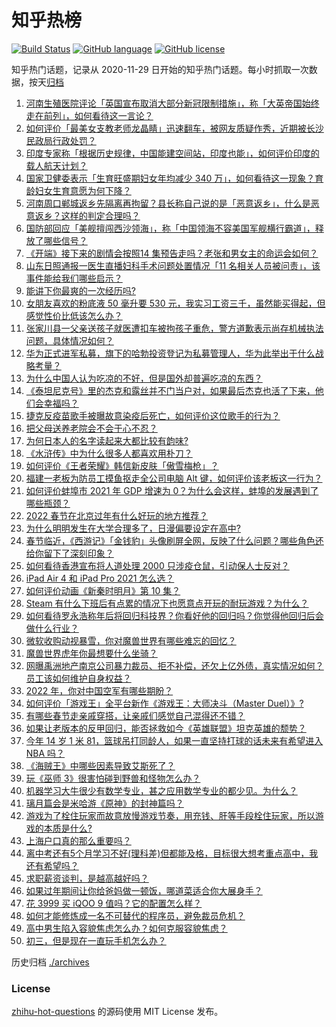 # 知乎热榜
[![Build Status](https://github.com/ToWeLong/zhihu-hot-questions/workflows/CI/badge.svg)](https://github.com/ToWeLong/zhihu-hot-questions/actions)
[![GitHub language](https://img.shields.io/badge/language-golang-orange.svg)](https://golang.org/)
[![GitHub license](https://img.shields.io/github/license/ToWeLong/zhihu-hot-questions)](https://github.com/ToWeLong/zhihu-hot-questions/blob/main/LICENSE)

知乎热门话题，记录从 2020-11-29 日开始的知乎热门话题。每小时抓取一次数据，按天[归档](./archives)

<!-- BEGIN -->

1. [河南生殖医院评论「英国宣布取消大部分新冠限制措施」，称「大英帝国始终走在前列」，如何看待这一言论？](https://www.zhihu.com/question/512518774)
1. [如何评价「最美女支教老师龙晶睛」迅速翻车，被网友质疑作秀，近期被长沙民政局行政处罚？](https://www.zhihu.com/question/512353600)
1. [印度专家称「根据历史规律，中国能建空间站，印度也能」，如何评价印度的载人航天计划？](https://www.zhihu.com/question/512536704)
1. [国家卫健委表示「生育旺盛期妇女年均减少 340 万」，如何看待这一现象？育龄妇女生育意愿为何下降？](https://www.zhihu.com/question/512457041)
1. [河南周口郸城返乡先隔离再拘留？县长称自己说的是「恶意返乡」，什么是恶意返乡？这样的判定合理吗？](https://www.zhihu.com/question/512642024)
1. [国防部回应「美舰擅闯西沙领海」，称「中国领海不容美国军舰横行霸道」，释放了哪些信号？](https://www.zhihu.com/question/512483040)
1. [《开端》接下来的剧情会按照14 集预告走吗？老张和男女主的命运会如何？](https://www.zhihu.com/question/512393102)
1. [山东日照通报一医生直播妇科手术问题处置情况「11 名相关人员被问责」，该事件能给我们哪些启示？](https://www.zhihu.com/question/512615960)
1. [能讲下你最爽的一次经历吗?](https://www.zhihu.com/question/383722225)
1. [女朋友喜欢的粉底液 50 毫升要 530 元，我实习工资三千，虽然能买得起，但感觉性价比低该怎么办？](https://www.zhihu.com/question/511239593)
1. [张家川县一父亲送孩子就医遭扣车被拘孩子重危，警方道歉表示尚存机械执法问题，具体情况如何？](https://www.zhihu.com/question/512452176)
1. [华为正式进军私募，旗下的哈勃投资登记为私募管理人，华为此举出于什么战略考量？](https://www.zhihu.com/question/512366218)
1. [为什么中国人认为吃凉的不好，但是国外却普遍吃凉的东西？](https://www.zhihu.com/question/492537225)
1. [《泰坦尼克号》里的杰克和露丝并不门当户对，如果最后杰克也活了下来，他们会幸福吗？](https://www.zhihu.com/question/281328873)
1. [捷克反疫苗歌手被曝故意染疫后死亡，如何评价这位歌手的行为？](https://www.zhihu.com/question/512481063)
1. [把父母送养老院会不会于心不忍？](https://www.zhihu.com/question/450689000)
1. [为何日本人的名字读起来大都比较有韵味?](https://www.zhihu.com/question/20268740)
1. [《水浒传》中为什么很多人都喜欢用朴刀？](https://www.zhihu.com/question/496586458)
1. [如何评价《王者荣耀》韩信新皮肤「傲雪梅枪」？](https://www.zhihu.com/question/512091850)
1. [福建一老板为防员工摸鱼抠走全公司电脑 Alt 键，如何评价该老板这一行为？](https://www.zhihu.com/question/512460411)
1. [如何评价蚌埠市 2021 年 GDP 增速为 0？为什么会这样，蚌埠的发展遇到了哪些瓶颈？](https://www.zhihu.com/question/512522478)
1. [2022 春节在北京过年有什么好玩的地方推荐？](https://www.zhihu.com/question/509685452)
1. [为什么明明发生在大学合理多了，日漫偏要设定在高中?](https://www.zhihu.com/question/512418692)
1. [春节临近，《西游记》「金钱豹」头像刷屏全网，反映了什么问题？哪些角色还给你留下了深刻印象？](https://www.zhihu.com/question/512488262)
1. [如何看待香港宣布将人道处理 2000 只涉疫仓鼠，引动保人士反对？](https://www.zhihu.com/question/512368831)
1. [iPad Air 4 和 iPad Pro 2021 怎么选？](https://www.zhihu.com/question/511971432)
1. [如何评价动画《新秦时明月》第 10 集？](https://www.zhihu.com/question/512325509)
1. [Steam 有什么下班后有点累的情况下也愿意点开玩的耐玩游戏？为什么？](https://www.zhihu.com/question/510721924)
1. [如何看待罗永浩称年后将回归科技界？你看好他的回归吗？你觉得他回归后会做什么行业？](https://www.zhihu.com/question/512463650)
1. [微软收购动视暴雪，你对魔兽世界有哪些难忘的回忆？](https://www.zhihu.com/question/512232534)
1. [魔兽世界虎年你最想要什么坐骑？](https://www.zhihu.com/question/512481338)
1. [网曝禹洲地产南京公司暴力裁员、拒不补偿，还欠上亿外债，真实情况如何？员工该如何维护自身权益？](https://www.zhihu.com/question/511807632)
1. [2022 年，你对中国空军有哪些期盼？](https://www.zhihu.com/question/510830608)
1. [如何评价「游戏王」全平台新作《游戏王：大师决斗（Master Duel）》?](https://www.zhihu.com/question/473601723)
1. [有哪些春节走亲戚穿搭，让亲戚们感觉自己混得还不错？](https://www.zhihu.com/question/512026102)
1. [如果让老版本的反甲回归，能否拯救如今《英雄联盟》坦克英雄的颓势？](https://www.zhihu.com/question/511653978)
1. [今年 14 岁 1 米 81，篮球吊打同龄人，如果一直坚持打球的话未来有希望进入 NBA 吗？](https://www.zhihu.com/question/512472909)
1. [《海贼王》中哪些因素导致艾斯死了？](https://www.zhihu.com/question/512121865)
1. [玩《巫师 3》很害怕碰到野兽和怪物怎么办？](https://www.zhihu.com/question/510457730)
1. [机器学习大牛很少有数学专业，甚之应用数学专业的都少见。为什么？](https://www.zhihu.com/question/511838632)
1. [璃月篇会是米哈游《原神》的封神篇吗？](https://www.zhihu.com/question/510089235)
1. [游戏为了栓住玩家而故意放慢游戏节奏，用充钱、肝等手段栓住玩家，所以游戏的本质是什么?](https://www.zhihu.com/question/512368671)
1. [上海户口真的那么重要吗？](https://www.zhihu.com/question/275875861)
1. [离中考还有5个月学习不好(理科差)但都能及格，目标很大想考重点高中，我还有希望吗？](https://www.zhihu.com/question/512599095)
1. [求职薪资谈判，是越高越好吗？](https://www.zhihu.com/question/511232406)
1. [如果过年期间让你给爸妈做一顿饭，哪道菜适合你大展身手？](https://www.zhihu.com/question/511520681)
1. [花 3999 买 iQOO 9 值吗？它的配置怎么样？](https://www.zhihu.com/question/511178734)
1. [如何才能修炼成一名不可替代的程序员，避免裁员危机？](https://www.zhihu.com/question/512622335)
1. [高中男生陷入容貌焦虑怎么办？如何克服容貌焦虑？](https://www.zhihu.com/question/511218338)
1. [初三，但是现在一直玩手机怎么办？](https://www.zhihu.com/question/512109029)

<!-- END -->

历史归档 [./archives](./archives)


### License
[zhihu-hot-questions](https://github.com/towelong/zhihu-hot-questions) 的源码使用 MIT License 发布。